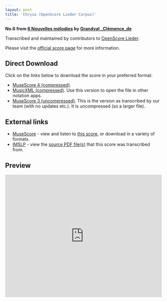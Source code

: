 ```yaml
---
layout: post
title: 'Chrysa (OpenScore Lieder Corpus)'
---
```


__No.6 from [6 Nouvelles mélodies](https://fourscoreandmore.org/openscore/lieder/Grandval,_Cl%C3%A9mence_de/6_Nouvelles_m%C3%A9lodies/) by [Grandval,_Clémence_de](https://fourscoreandmore.org/openscore/lieder/Grandval,_Cl%C3%A9mence_de)__

Transcribed and maintained by contributors to [OpenScore Lieder].

Please visit the [official score page] for more information.

[official score page]: https://musescore.com/openscore-lieder-corpus/scores/6615501
[OpenScore Lieder]: https://musescore.com/openscore-lieder-corpus

## Direct Download

Click on the links below to download the score in your preferred format:
- [MuseScore 4 (compressed)](https://fourscoreandmore.org/openscore/lieder/Grandval,_Cl%C3%A9mence_de/6_Nouvelles_m%C3%A9lodies/6_Chrysa.mscz).
- [MusicXML (compressed)](https://fourscoreandmore.org/openscore/lieder/Grandval,_Cl%C3%A9mence_de/6_Nouvelles_m%C3%A9lodies/6_Chrysa.mxl). Use this version to open the file in other notation apps.
- [MuseScore 3 (uncompressed)](https://raw.githubusercontent.com/OpenScore/Lieder/refs/heads/main/scores/Grandval,_Cl%C3%A9mence_de/6_Nouvelles_m%C3%A9lodies/6_Chrysa/lc6615501.mscx). This is the version as transcribed by our team (with no updates etc.). It is uncompressed (so a larger file).

## External links

- [MuseScore] - view and listen to [this score][MuseScore], or download in a variety of formats.
- [IMSLP] - view the [source PDF file(s)][IMSLP] that this score was transcribed from.

[MuseScore]: https://musescore.com/score/6615501
[IMSLP]: https://imslp.org/wiki/Special:ReverseLookup/578231

## Preview

<iframe width="100%" height="394" src="https://musescore.com/openscore-lieder-corpus/scores/6615501/embed" frameborder="0" allowfullscreen allow="autoplay; fullscreen"></iframe>
